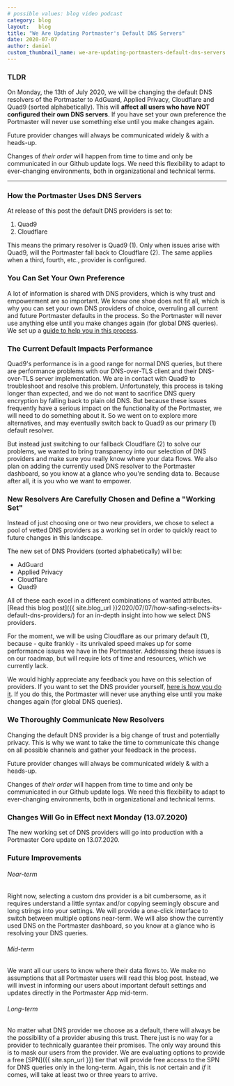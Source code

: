 ```yaml
---
# possible values: blog video podcast
category: blog
layout:   blog
title: "We Are Updating Portmaster's Default DNS Servers"
date: 2020-07-07
author: daniel
custom_thumbnail_name: we-are-updating-portmasters-default-dns-servers
---
```


### TLDR

On Monday, the 13th of July 2020, we will be changing the default DNS resolvers of the Portmaster to AdGuard, Applied Privacy, Cloudflare and Quad9 (sorted alphabetically). This will **affect all users who have NOT configured their own DNS servers**. If you have set your own preference the Portmaster will never use something else until you make changes again.

Future provider changes will always be communicated widely & with a heads-up.

Changes of _their order_ will happen from time to time and only be communicated in our Github update logs. We need this flexibility to adapt to ever-changing environments, both in organizational and technical terms.

---

### How the Portmaster Uses DNS Servers

At release of this post the default DNS providers is set to:

1. Quad9
2. Cloudflare

This means the primary resolver is Quad9 (1). Only when issues arise with Quad9, will the Portmaster fall back to Cloudflare (2). The same applies when a third, fourth, etc., provider is configured.

### You Can Set Your Own Preference

A lot of information is shared with DNS providers, which is why trust and empowerment are so important. We know one shoe does not fit all, which is why you can set your own DNS providers of choice, overruling all current and future Portmaster defaults in the process. So the Portmaster will never use anything else until you make changes again (for global DNS queries). We set up a [guide to help you in this process](https://wiki.safing.io/en/Portmaster/App/DNSConfiguration).

### The Current Default Impacts Performance

Quad9's performance is in a good range for normal DNS queries, but there are performance problems with our DNS-over-TLS client and their DNS-over-TLS server implementation. We are in contact with Quad9 to troubleshoot and resolve this problem. Unfortunately, this process is taking longer than expected, and we do not want to sacrifice DNS query encryption by falling back to plain old DNS. But because these issues frequently have a serious impact on the functionality of the Portmaster, we will need to do something about it. So we went on to explore more alternatives, and may eventually switch back to Quad9 as our primary (1) default resolver.

But instead just switching to our fallback Cloudflare (2) to solve our problems, we wanted to bring transparency into our selection of DNS providers and make sure you really know where your data flows. We also plan on adding the currently used DNS resolver to the Portmaster dashboard, so you know at a glance who you're sending data to. Because after all, it is you who we want to empower.

### New Resolvers Are Carefully Chosen and Define a "Working Set"

Instead of just choosing one or two new providers, we chose to select a pool of vetted DNS providers as a working set in order to quickly react to future changes in this landscape.

The new set of DNS Providers (sorted alphabetically) will be:

- AdGuard
- Applied Privacy
- Cloudflare
- Quad9

All of these each excel in a different combinations of wanted attributes. [Read this blog post]({{ site.blog_url }}2020/07/07/how-safing-selects-its-default-dns-providers/) for an in-depth insight into how we select DNS providers.

For the moment, we will be using Cloudflare as our primary default (1), because - quite frankly - its unrivaled speed makes up for some performance issues we have in the Portmaster. Addressing these issues is on our roadmap, but will require lots of time and resources, which we currently lack.

We would highly appreciate any feedback you have on this selection of providers. If you want to set the DNS provider yourself, [here is how you do it](https://wiki.safing.io/en/Portmaster/App/DNSConfiguration). If you do this, the Portmaster will never use anything else until you make changes again (for global DNS queries).

### We Thoroughly Communicate New Resolvers

Changing the default DNS provider is a big change of trust and potentially privacy. This is why we want to take the time to communicate this change on all possible channels and gather your feedback in the process.

Future provider changes will always be communicated widely & with a heads-up.

Changes of _their order_ will happen from time to time and only be communicated in our Github update logs. We need this flexibility to adapt to ever-changing environments, both in organizational and technical terms.

### Changes Will Go in Effect next Monday (13.07.2020)

The new working set of DNS providers will go into production with a Portmaster Core update on 13.07.2020.

### Future Improvements

###### Near-term
Right now, selecting a custom dns provider is a bit cumbersome, as it requires understand a little syntax and/or copying seemingly obscure and long strings into your settings. We will provide a one-click interface to switch between multiple options near-term. We will also show the currently used DNS on the Portmaster dashboard, so you know at a glance who is resolving your DNS queries.

###### Mid-term
We want all our users to know where their data flows to. We make no assumptions that all Portmaster users will read this blog post. Instead, we will invest in informing our users about important default settings and updates directly in the Portmaster App mid-term.

###### Long-term
No matter what DNS provider we choose as a default, there will always be the possibility of a provider abusing this trust. There just is no way for a provider to technically guarantee their promises. The only way around this is to mask our users from the provider. We are evaluating options to provide a free [SPN]({{ site.spn_url }}) tier that will provide free access to the SPN for DNS queries only in the long-term. Again, this is _not_ certain and _if_ it comes, will take at least two or three years to arrive.
